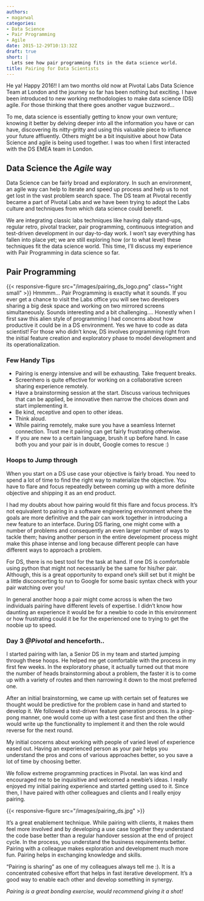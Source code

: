 ```yaml
---
authors:
- magarwal
categories:
- Data Science
- Pair Programming
- Agile
date: 2015-12-29T10:13:32Z
draft: true
short: |
  Lets see how pair programming fits in the data science world.
title: Pairing for Data Scientists
---
```


He ya! Happy 2016!! I am two months old now at Pivotal Labs Data Science Team at London and the journey so far has been nothing but exciting. I have been introduced to new working methodologies to make data science (DS) agile. For those thinking that there goes another vague buzzword...

To me, data science is essentially getting to know your own venture; knowing it better by delving deeper into all the information you have or can have, discovering its nitty-gritty and using this valuable piece to influence your future affluently. Others might be a bit inquisitive about how Data Science and agile is being used together. I was too when I first interacted with the DS EMEA team in London.

## Data Science the _Agile_ way
Data Science can be fairly broad and exploratory. In such an environment, an agile way can help to iterate and speed up process and help us to not get lost in the vast problem search space. The DS team at Pivotal recently became a part of Pivotal Labs and we have been trying to adopt the Labs culture and techniques from which data science could benefit.

We are integrating classic labs techniques like having daily stand-ups, regular retro, pivotal tracker, pair programming, continuous integration and test-driven development in our day-to-day work. I won’t say everything has fallen into place yet; we are still exploring how (or to what level) these techniques fit the data science world. This time, I’ll discuss my experience with Pair Programming in data science so far.

## Pair Programming
{{< responsive-figure src="/images/pairing_ds_logo.png" class="right small" >}}
Hmmmm… Pair Programming is exactly what it sounds. If you ever get a chance to visit the Labs office you will see two developers sharing a big desk space and working on two mirrored screens simultaneously. Sounds interesting and a bit challenging…. Honestly when I first saw this alien style of programming I had concerns about how productive it could be in a DS environment. Yes we have to code as data scientist! For those who didn’t know, DS involves programming right from the initial feature creation and exploratory phase to model development and its operationalization.

### Few Handy Tips
* Pairing is energy intensive and will be exhausting. Take frequent breaks.
* Screenhero is quite effective for working on a collaborative screen sharing experience remotely.
* Have a brainstorming session at the start. Discuss various techniques that can be applied, be innovative then narrow the choices down and start implementing it.
* Be kind, receptive and open to other ideas.
* Think aloud.
* While pairing remotely, make sure you have a seamless Internet connection. Trust me it pairing can get fairly frustrating otherwise.
* If you are new to a certain language, brush it up before hand. In case both you and your pair is in doubt, Google comes to rescue :)


### Hoops to Jump through
When you start on a DS use case your objective is fairly broad. You need to spend a lot of time to find the right way to materialize the objective. You have to flare and focus repeatedly between coming up with a more definite objective and shipping it as an end product.

I had my doubts about how pairing would fit this flare and focus process. It’s not equivalent to pairing in a software engineering environment where the goals are more definitive and the pair can work together in introducing a new feature to an interface. During DS flaring, one might come with a number of problems and consequently an even larger number of ways to tackle them; having another person in the entire development process might make this phase intense and long because different people can have different ways to approach a problem.

For DS, there is no best tool for the task at hand. If one DS is comfortable using python that might not necessarily be the same for his/her pair. Although, this is a great opportunity to expand one’s skill set but it might be a little disconcerting to run to Google for some basic syntax check with your pair watching over you!

In general another hoop a pair might come across is when the two individuals pairing have different levels of expertise. I didn’t know how daunting an experience it would be for a newbie to code in this environment or how frustrating could it be for the experienced one to trying to get the noobie up to speed.


### Day 3 _@Pivotal_ and henceforth..
I started pairing with Ian, a Senior DS in my team and started jumping through these hoops. He helped me get comfortable with the process in my first few weeks. In the exploratory phase, it actually turned out that more the number of heads brainstorming about a problem, the faster it is to come up with a variety of routes and then narrowing it down to the most preferred one.

After an initial brainstorming, we came up with certain set of features we thought would be predictive for the problem case in hand and started to develop it. We followed a test-driven feature generation process. In a ping-pong manner, one would come up with a test case first and then the other would write up the functionality to implement it and then the role would reverse for the next round.

My initial concerns about working with people of varied level of experience eased out. Having an experienced person as your pair helps you understand the pros and cons of various approaches better, so you save a lot of time by choosing better.

We follow extreme programming practices in Pivotal. Ian was kind and encouraged me to be inquisitive and welcomed a newbie’s ideas. I really enjoyed my initial pairing experience and started getting used to it. Since then, I have paired with other colleagues and clients and I really enjoy pairing.

{{< responsive-figure src="/images/pairing_ds.jpg" >}}

It’s a great enablement technique. While pairing with clients, it makes them feel more involved and by developing a use case together they understand the code base better than a regular handover session at the end of project cycle. In the process, you understand the business requirements better. Pairing with a colleague makes exploration and development much more fun. Pairing helps in exchanging knowledge and skills.

“Pairing is sharing” as one of my colleagues always tell me :). It is a concentrated cohesive effort that helps in fast iterative development. It’s a good way to enable each other and develop something in synergy.

_Pairing is a great bonding exercise, would recommend giving it a shot!_
